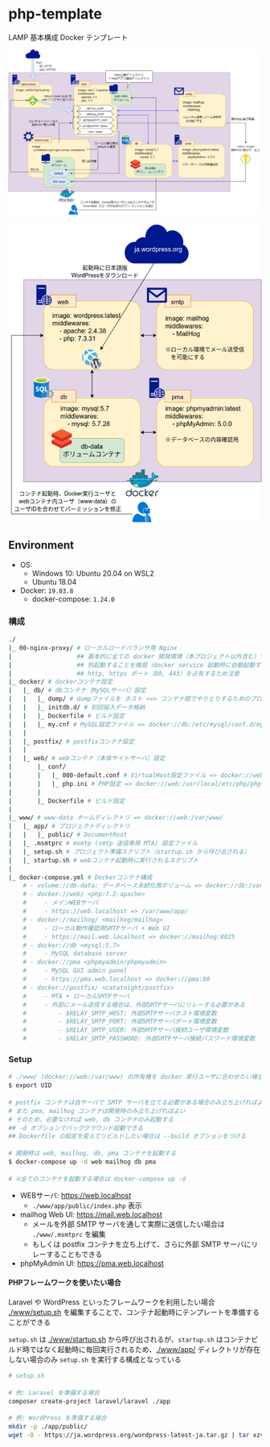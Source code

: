 # php-template

LAMP 基本構成 Docker テンプレート

![apache-mailhog.png](../../img/apache-mailhog.png)

![wordpress.png](../../img/wordpress.png)

## Environment

- OS:
    - Windows 10: Ubuntu 20.04 on WSL2
    - Ubuntu 18.04
- Docker: `19.03.8`
    - docker-compose: `1.24.0`

### 構成
```bash
./
|_ 00-nginx-proxy/ # ローカルロードバランサ用 Nginx
|                  ## 基本的に全ての docker 開発環境（本プロジェクト以外含む）で使用されるため、
|                  ## 別起動することを推奨（docker service 起動時に自動起動する）
|                  ## http, https ポート（80, 443）を占有するため注意
|_ docker/ # dockerコンテナ設定
|   |_ db/ # dbコンテナ（MySQLサーバ）設定
|   |   |_ dump/ # dumpファイルを ホスト <=> コンテナ間でやりとりするためのプロジェクトディレクトリ
|   |   |_ initdb.d/ # 初回投入データ格納
|   |   |_ Dockerfile # ビルド設定
|   |   |_ my.cnf # MySQL設定ファイル => docker://db:/etc/mysql/conf.d/my.cnf
|   |
|   |_ postfix/ # postfixコンテナ設定
|   |
|   |_ web/ # webコンテナ（本体サイトサーバ）設定
|       |_ conf/
|       |   |_ 000-default.conf # VirtualHost設定ファイル => docker://web:/etc/apache2/sites-available/000-default.conf
|       |   |_ php.ini # PHP設定 => docker://web:/usr/local/etc/php/php.ini
|       |
|       |_ Dockerfile # ビルド設定
|
|_ www/ # www-data ホームディレクトリ => docker://web:/var/www/
|   |_ app/ # プロジェクトディレクトリ
|   |   |_ public/ # DocumentRoot
|   |_ .msmtprc # msmtp (smtp 送信専用 MTA) 設定ファイル
|   |_ setup.sh # プロジェクト準備スクリプト（startup.sh から呼び出される）
|   |_ startup.sh # webコンテナ起動時に実行されるスクリプト
|
|_ docker-compose.yml # Dockerコンテナ構成
    # - volume://db-data: データベース永続化用ボリューム => docker://db:/var/lib/mysql
    # - docker://web/ <php:7.2-apache>
    #     - メインWEBサーバ
    #     - https://web.localhost => /var/www/app/
    # - docker://mailhog/ <mailhog/mailhog>
    #     - ローカル動作確認用SMTPサーバ + Web UI
    #     - https://mail.web.localhost => docker://mailhog:8025
    # - docker://db <mysql:5.7>
    #     - MySQL database server
    # - docker://pma <phpmyadmin/phpmyadmin>
    #     - MySQL GUI admin panel
    #     - https://pma.web.localhost => docker://pma:80
    # - docker://postfix/ <catatnight/postfix>
    #     - MTA + ローカルSMTPサーバ
    #     - 外部にメール送信する場合は、外部SMTPサーバにリレーする必要がある
    #         - $RELAY_SMTP_HOST: 外部SMTPサーバホスト環境変数
    #         - $RELAY_SMTP_PORT: 外部SMTPサーバポート環境変数
    #         - $RELAY_SMTP_USER: 外部SMTPサーバ接続ユーザ環境変数
    #         - $RELAY_SMTP_PASSWORD: 外部SMTPサーバ接続パスワード環境変数
```

### Setup
```bash
# ./www/ (docker://web:/var/www) の所有権を docker 実行ユーザに合わせたい場合は環境変数 UID を export する
$ export UID

# postfix コンテナは自サーバで SMTP サーバを立てる必要がある場合のみ立ち上げればよい
# また pma, mailhog コンテナは開発時のみ立ち上げればよい
# そのため、必要なければ web, db コンテナのみ起動する
## -d オプションでバックグラウンド起動できる
## Dockerfile の設定を変えてリビルドしたい場合は --build オプションをつける

# 開発時は web, mailhog, db, pma コンテナを起動する
$ docker-compose up -d web mailhog db pma

# ※全てのコンテナを起動する場合は docker-compose up -d
```

- WEBサーバ: https://web.localhost
    - `./www/app/public/index.php` 表示
- mailhog Web UI: https://mail.web.localhost
    - メールを外部 SMTP サーバを通して実際に送信したい場合は `./www/.msmtprc` を編集
    - もしくは postfix コンテナを立ち上げて、さらに外部 SMTP サーバにリレーすることもできる
- phpMyAdmin UI: https://pma.web.localhost

#### PHPフレームワークを使いたい場合
Laravel や WordPress といったフレームワークを利用したい場合 [./www/setup.sh](./www/setup.sh) を編集することで、コンテナ起動時にテンプレートを準備することができる

`setup.sh` は [./www/startup.sh](./www/startup.sh) から呼び出されるが、`startup.sh` はコンテナビルド時ではなく起動時に毎回実行されるため、[./www/app/](./www/app/) ディレクトリが存在しない場合のみ `setup.sh` を実行する構成となっている

```bash
# setup.sh

# 例: Laravel を準備する場合
composer create-project laravel/laravel ./app

# 例: WordPress を準備する場合
mkdir -p ./app/public/
wget -O - https://ja.wordpress.org/wordpress-latest-ja.tar.gz | tar xzvf - --strip-components 1 -C ./app/public
```
